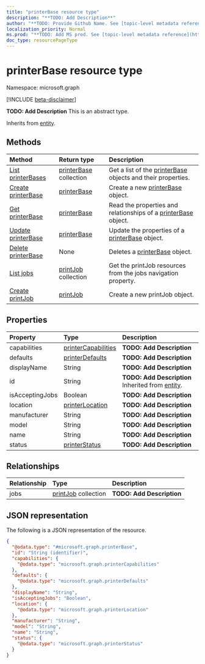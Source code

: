 ```yaml
---
title: "printerBase resource type"
description: "**TODO: Add Description**"
author: "**TODO: Provide Github Name. See [topic-level metadata reference](https://msgo.azurewebsites.net/add/document/guidelines/metadata.html#topic-level-metadata)**"
localization_priority: Normal
ms.prod: "**TODO: Add MS prod. See [topic-level metadata reference](https://msgo.azurewebsites.net/add/document/guidelines/metadata.html#topic-level-metadata)**"
doc_type: resourcePageType
---
```


# printerBase resource type

Namespace: microsoft.graph

[!INCLUDE [beta-disclaimer](../../includes/beta-disclaimer.md)]

**TODO: Add Description**
This is an abstract type.


Inherits from [entity](../resources/entity.md).

## Methods
|Method|Return type|Description|
|:---|:---|:---|
|[List printerBases](../api/printerbase-list.md)|[printerBase](../resources/printerbase.md) collection|Get a list of the [printerBase](../resources/printerbase.md) objects and their properties.|
|[Create printerBase](../api/printerbase-create.md)|[printerBase](../resources/printerbase.md)|Create a new [printerBase](../resources/printerbase.md) object.|
|[Get printerBase](../api/printerbase-get.md)|[printerBase](../resources/printerbase.md)|Read the properties and relationships of a [printerBase](../resources/printerbase.md) object.|
|[Update printerBase](../api/printerbase-update.md)|[printerBase](../resources/printerbase.md)|Update the properties of a [printerBase](../resources/printerbase.md) object.|
|[Delete printerBase](../api/printerbase-delete.md)|None|Deletes a [printerBase](../resources/printerbase.md) object.|
|[List jobs](../api/printerbase-list-jobs.md)|[printJob](../resources/printjob.md) collection|Get the printJob resources from the jobs navigation property.|
|[Create printJob](../api/printerbase-post-jobs.md)|[printJob](../resources/printjob.md)|Create a new printJob object.|

## Properties
|Property|Type|Description|
|:---|:---|:---|
|capabilities|[printerCapabilities](../resources/printercapabilities.md)|**TODO: Add Description**|
|defaults|[printerDefaults](../resources/printerdefaults.md)|**TODO: Add Description**|
|displayName|String|**TODO: Add Description**|
|id|String|**TODO: Add Description** Inherited from [entity](../resources/entity.md).|
|isAcceptingJobs|Boolean|**TODO: Add Description**|
|location|[printerLocation](../resources/printerlocation.md)|**TODO: Add Description**|
|manufacturer|String|**TODO: Add Description**|
|model|String|**TODO: Add Description**|
|name|String|**TODO: Add Description**|
|status|[printerStatus](../resources/printerstatus.md)|**TODO: Add Description**|

## Relationships
|Relationship|Type|Description|
|:---|:---|:---|
|jobs|[printJob](../resources/printjob.md) collection|**TODO: Add Description**|

## JSON representation
The following is a JSON representation of the resource.
<!-- {
  "blockType": "resource",
  "keyProperty": "id",
  "@odata.type": "microsoft.graph.printerBase",
  "baseType": "microsoft.graph.entity",
  "openType": false
}
-->
``` json
{
  "@odata.type": "#microsoft.graph.printerBase",
  "id": "String (identifier)",
  "capabilities": {
    "@odata.type": "microsoft.graph.printerCapabilities"
  },
  "defaults": {
    "@odata.type": "microsoft.graph.printerDefaults"
  },
  "displayName": "String",
  "isAcceptingJobs": "Boolean",
  "location": {
    "@odata.type": "microsoft.graph.printerLocation"
  },
  "manufacturer": "String",
  "model": "String",
  "name": "String",
  "status": {
    "@odata.type": "microsoft.graph.printerStatus"
  }
}
```

